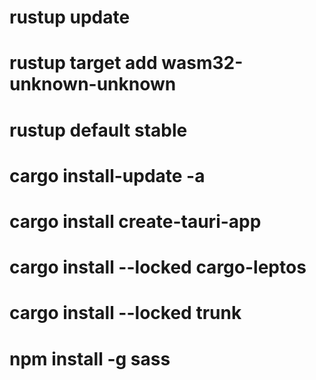 # rustup update
# rustup target add wasm32-unknown-unknown
# rustup default stable
# cargo install-update -a
# cargo install create-tauri-app
# cargo install --locked cargo-leptos
# cargo install --locked trunk
# npm install -g sass
